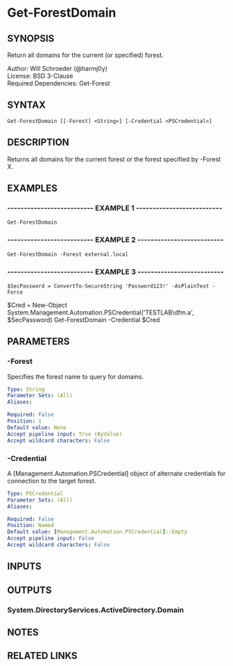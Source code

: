 # Get-ForestDomain

## SYNOPSIS
Return all domains for the current (or specified) forest.

Author: Will Schroeder (@harmj0y)  
License: BSD 3-Clause  
Required Dependencies: Get-Forest

## SYNTAX

```
Get-ForestDomain [[-Forest] <String>] [-Credential <PSCredential>]
```

## DESCRIPTION
Returns all domains for the current forest or the forest specified
by -Forest X.

## EXAMPLES

### -------------------------- EXAMPLE 1 --------------------------
```
Get-ForestDomain
```

### -------------------------- EXAMPLE 2 --------------------------
```
Get-ForestDomain -Forest external.local
```

### -------------------------- EXAMPLE 3 --------------------------
```
$SecPassword = ConvertTo-SecureString 'Password123!' -AsPlainText -Force
```

$Cred = New-Object System.Management.Automation.PSCredential('TESTLAB\dfm.a', $SecPassword)
Get-ForestDomain -Credential $Cred

## PARAMETERS

### -Forest
Specifies the forest name to query for domains.

```yaml
Type: String
Parameter Sets: (All)
Aliases: 

Required: False
Position: 1
Default value: None
Accept pipeline input: True (ByValue)
Accept wildcard characters: False
```

### -Credential
A \[Management.Automation.PSCredential\] object of alternate credentials
for connection to the target forest.

```yaml
Type: PSCredential
Parameter Sets: (All)
Aliases: 

Required: False
Position: Named
Default value: [Management.Automation.PSCredential]::Empty
Accept pipeline input: False
Accept wildcard characters: False
```

## INPUTS

## OUTPUTS

### System.DirectoryServices.ActiveDirectory.Domain

## NOTES

## RELATED LINKS

